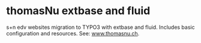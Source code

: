 thomasNu extbase and fluid
==========================
s+n edv websites migration to TYPO3 with extbase and fluid. Includes basic configuration and resources. See: www.thomasnu.ch. 

